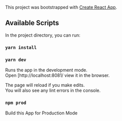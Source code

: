 This project was bootstrapped with [Create React App](https://github.com/facebook/create-react-app).

## Available Scripts

In the project directory, you can run:

### `yarn install`

### `yarn dev` 
Runs the app in the development mode.<br>
Open [http://localhost:8081/ view it in the browser.

The page will reload if you make edits.<br>
You will also see any lint errors in the console.

### `npm prod`
Build this App for Production Mode<br>

